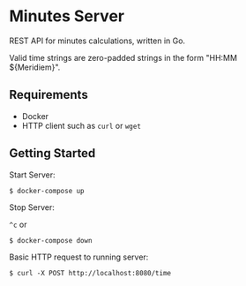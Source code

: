 # Minutes Server

REST API for minutes calculations, written in Go.

Valid time strings are zero-padded strings in the form "HH:MM ${Meridiem}".

## Requirements

* Docker
* HTTP client such as `curl` or `wget`

## Getting Started

Start Server:

```
$ docker-compose up
```

Stop Server:

`^c` or

```
$ docker-compose down
```

Basic HTTP request to running server:

```
$ curl -X POST http://localhost:8080/time
```